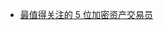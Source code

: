 - [最值得关注的 5 位加密资产交易员](https://mirror.xyz/0x901eA9e4c3D637C73a368B2bCD0E708992baE49C/_bAnHUN4SK48FlJSfIkpp3p5_zIY5aqT8n9iejLrbHo)
